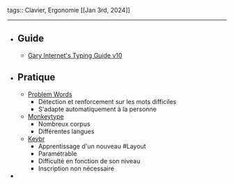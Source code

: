 tags:: Clavier, Ergonomie
[[Jan 3rd, 2024]]
***

- ## Guide
	- [Gary Internet's Typing Guide v10](https://docs.google.com/document/d/1D9hzmKMCWzbqIBqpA4j02a2XjuhJbILimBMAFM2Deis/mobilebasic)
- ## Pratique
	- [Problem Words](https://problemwords.com/)
		- Détection et renforcement sur les mots difficiles
		- S'adapte automatiquement à la personne
	- [Monkeytype](https://monkeytype.com/)
		- Nombreux corpus
		- Différentes langues
	- [Keybr](https://www.keybr.com/)
		- Apprentissage d'un nouveau #Layout
		- Paramétrable
		- Difficulté en fonction de son niveau
		- Inscription non nécessaire
-